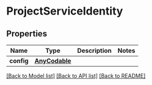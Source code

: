 # ProjectServiceIdentity

## Properties
Name | Type | Description | Notes
------------ | ------------- | ------------- | -------------
**config** | [**AnyCodable**](.md) |  | 

[[Back to Model list]](../README.md#documentation-for-models) [[Back to API list]](../README.md#documentation-for-api-endpoints) [[Back to README]](../README.md)


